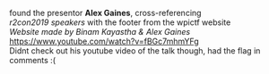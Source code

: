 found the presentor **Alex Gaines**, cross-referencing  
 _r2con2019 speakers_  with the footer from the wpictf website  
_Website made by Binam Kayastha & Alex Gaines_  
https://www.youtube.com/watch?v=fBGc7mhmYFg    
Didnt check out his youtube video of the talk though, had the flag in comments :(
